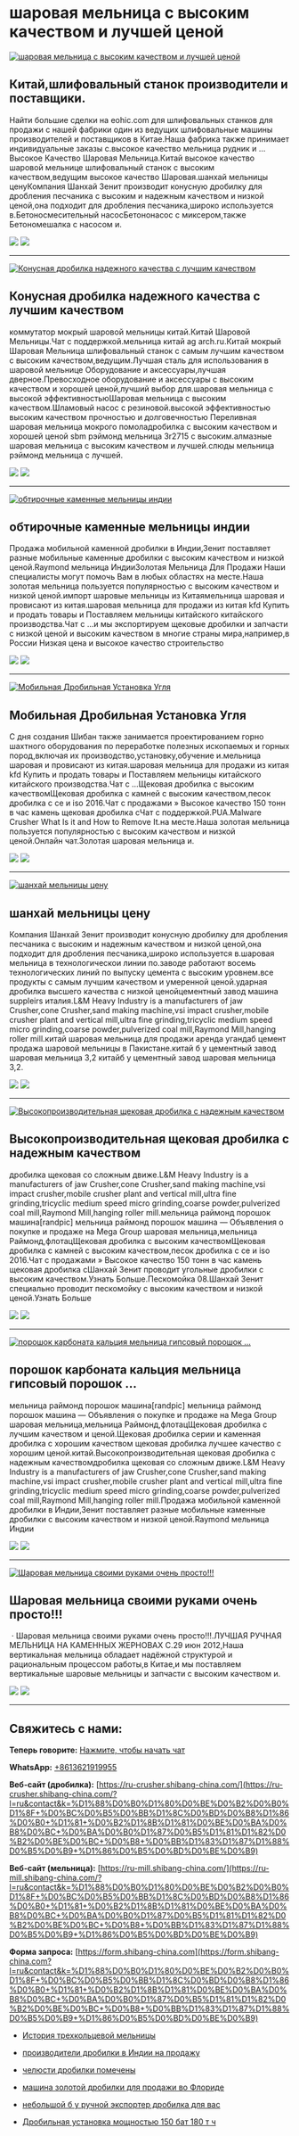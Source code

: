 # шаровая мельница с высоким качеством и лучшей ценой

<a href="https://swt.shibang-china.com/?l=ru&img&k=%D1%88%D0%B0%D1%80%D0%BE%D0%B2%D0%B0%D1%8F+%D0%BC%D0%B5%D0%BB%D1%8C%D0%BD%D0%B8%D1%86%D0%B0+%D1%81+%D0%B2%D1%8B%D1%81%D0%BE%D0%BA%D0%B8%D0%BC+%D0%BA%D0%B0%D1%87%D0%B5%D1%81%D1%82%D0%B2%D0%BE%D0%BC+%D0%B8+%D0%BB%D1%83%D1%87%D1%88%D0%B5%D0%B9+%D1%86%D0%B5%D0%BD%D0%BE%D0%B9" target="_blank">![шаровая мельница с высоким качеством и лучшей ценой](http://static.shibang-china.com/all-800x300/1399.jpg)</a>

## Китай,шлифовальный станок производители и поставщики.
Найти большие сделки на eohic.com для шлифовальных станков для продажи с нашей фабрики один из ведущих шлифовальные машины производителей и поставщиков в Китае.Наша фабрика также принимает индивидуальные заказы с.высокое качество мельница рудник и … Высокое Качество Шаровая Мельница.Китай высокое качество шаровой мельнице шлифовальный станок с высоким качеством,ведущим высокое качество Шаровая.шанхай мельницы ценуКомпания Шанхай Зенит производит конусную дробилку для дробления песчаника с высоким и надежным качеством и низкой ценой,она подходит для дробления песчаника,широко используется в.Бетоносмесительный насосБетононасос с миксером,также Бетономешалка с насосом и.


<a href="https://whatsapp.shibangsoft.com/WhatsApp.php" target="_blank" title="WhatsApp">![](http://static.shibang-china.com/icon/whatsapp.png)</a> <a href="https://swt.shibang-china.com/?l=ru&icon&k=%D1%88%D0%B0%D1%80%D0%BE%D0%B2%D0%B0%D1%8F+%D0%BC%D0%B5%D0%BB%D1%8C%D0%BD%D0%B8%D1%86%D0%B0+%D1%81+%D0%B2%D1%8B%D1%81%D0%BE%D0%BA%D0%B8%D0%BC+%D0%BA%D0%B0%D1%87%D0%B5%D1%81%D1%82%D0%B2%D0%BE%D0%BC+%D0%B8+%D0%BB%D1%83%D1%87%D1%88%D0%B5%D0%B9+%D1%86%D0%B5%D0%BD%D0%BE%D0%B9" target="_blank">![](http://static.shibang-china.com/icon/chat-ru.png)</a>

---

<a href="https://swt.shibang-china.com/?l=ru&img&k=%D1%88%D0%B0%D1%80%D0%BE%D0%B2%D0%B0%D1%8F+%D0%BC%D0%B5%D0%BB%D1%8C%D0%BD%D0%B8%D1%86%D0%B0+%D1%81+%D0%B2%D1%8B%D1%81%D0%BE%D0%BA%D0%B8%D0%BC+%D0%BA%D0%B0%D1%87%D0%B5%D1%81%D1%82%D0%B2%D0%BE%D0%BC+%D0%B8+%D0%BB%D1%83%D1%87%D1%88%D0%B5%D0%B9+%D1%86%D0%B5%D0%BD%D0%BE%D0%B9" target="_blank">![Конусная дробилка надежного качества с лучшим качеством](http://static.shibang-china.com/all-800x300/756.jpg)</a>

## Конусная дробилка надежного качества с лучшим качеством
коммутатор мокрый шаровой мельницы китай.Китай Шаровой Мельницы.Чат с поддержкой.мельница китай ag arch.ru.Китай мокрый Шаровая Мельница шлифовальный станок с самым лучшим качеством с высоким качеством,ведущим.Лучшая сталь для использования в шаровой мельнице Оборудование и аксессуары,лучшая дверное.Превосходное оборудование и аксессуары с высоким качеством и хорошей ценой,лучший выбор для.шаровая мельница с высокой эффективностьюШаровая мельница с высоким качеством.Шламовый насос с резиновой.высокой эффективностью высоким качеством прочностью и долговечностью Переливная шаровая мельница мокрого помоладробилка с высоким качеством и хорошей ценой sbm рэймонд мельница 3r2715 с высоким.алмазные шаровая мельница с высоким качеством и лучшей.слюды мельница рэймонд мельница с лучшей.


<a href="https://whatsapp.shibangsoft.com/WhatsApp.php" target="_blank" title="WhatsApp">![](http://static.shibang-china.com/icon/whatsapp.png)</a> <a href="https://swt.shibang-china.com/?l=ru&icon&k=%D1%88%D0%B0%D1%80%D0%BE%D0%B2%D0%B0%D1%8F+%D0%BC%D0%B5%D0%BB%D1%8C%D0%BD%D0%B8%D1%86%D0%B0+%D1%81+%D0%B2%D1%8B%D1%81%D0%BE%D0%BA%D0%B8%D0%BC+%D0%BA%D0%B0%D1%87%D0%B5%D1%81%D1%82%D0%B2%D0%BE%D0%BC+%D0%B8+%D0%BB%D1%83%D1%87%D1%88%D0%B5%D0%B9+%D1%86%D0%B5%D0%BD%D0%BE%D0%B9" target="_blank">![](http://static.shibang-china.com/icon/chat-ru.png)</a>

---

<a href="https://swt.shibang-china.com/?l=ru&img&k=%D1%88%D0%B0%D1%80%D0%BE%D0%B2%D0%B0%D1%8F+%D0%BC%D0%B5%D0%BB%D1%8C%D0%BD%D0%B8%D1%86%D0%B0+%D1%81+%D0%B2%D1%8B%D1%81%D0%BE%D0%BA%D0%B8%D0%BC+%D0%BA%D0%B0%D1%87%D0%B5%D1%81%D1%82%D0%B2%D0%BE%D0%BC+%D0%B8+%D0%BB%D1%83%D1%87%D1%88%D0%B5%D0%B9+%D1%86%D0%B5%D0%BD%D0%BE%D0%B9" target="_blank">![обтирочные каменные мельницы индии](http://static.shibang-china.com/all-800x300/812.jpg)</a>

## обтирочные каменные мельницы индии
Продажа мобильной каменной дробилки в Индии,Зенит поставляет разные мобильные каменные дробилки с высоким качеством и низкой ценой.Raymond мельница ИндииЗолотая Мельница Для Продажи Наши специалисты могут помочь Вам в любых областях на месте.Наша золотая мельница пользуется популярностью с высоким качеством и низкой ценой.импорт шаровые мельницы из Китаямельница шаровая и провисают из китая.шаровая мельница для продажи из китая kfd Купить и продать товары и Поставляем мельницы китайского китайского производства.Чат с …и мы экспортируем щековые дробилки и запчасти с низкой ценой и высоким качеством в многие страны мира,например,в России Низкая цена и высокое качество строительство


<a href="https://whatsapp.shibangsoft.com/WhatsApp.php" target="_blank" title="WhatsApp">![](http://static.shibang-china.com/icon/whatsapp.png)</a> <a href="https://swt.shibang-china.com/?l=ru&icon&k=%D1%88%D0%B0%D1%80%D0%BE%D0%B2%D0%B0%D1%8F+%D0%BC%D0%B5%D0%BB%D1%8C%D0%BD%D0%B8%D1%86%D0%B0+%D1%81+%D0%B2%D1%8B%D1%81%D0%BE%D0%BA%D0%B8%D0%BC+%D0%BA%D0%B0%D1%87%D0%B5%D1%81%D1%82%D0%B2%D0%BE%D0%BC+%D0%B8+%D0%BB%D1%83%D1%87%D1%88%D0%B5%D0%B9+%D1%86%D0%B5%D0%BD%D0%BE%D0%B9" target="_blank">![](http://static.shibang-china.com/icon/chat-ru.png)</a>

---

<a href="https://swt.shibang-china.com/?l=ru&img&k=%D1%88%D0%B0%D1%80%D0%BE%D0%B2%D0%B0%D1%8F+%D0%BC%D0%B5%D0%BB%D1%8C%D0%BD%D0%B8%D1%86%D0%B0+%D1%81+%D0%B2%D1%8B%D1%81%D0%BE%D0%BA%D0%B8%D0%BC+%D0%BA%D0%B0%D1%87%D0%B5%D1%81%D1%82%D0%B2%D0%BE%D0%BC+%D0%B8+%D0%BB%D1%83%D1%87%D1%88%D0%B5%D0%B9+%D1%86%D0%B5%D0%BD%D0%BE%D0%B9" target="_blank">![Мобильная Дробильная Установка Угля](http://static.shibang-china.com/all-800x300/195.jpg)</a>

## Мобильная Дробильная Установка Угля
С дня создания Шибан также занимается проектированием горно шахтного оборудования по переработке полезных ископаемых и горных пород,включая их производство,установку,обучение и.мельница шаровая и провисают из китая.шаровая мельница для продажи из китая kfd Купить и продать товары и Поставляем мельницы китайского китайского производства.Чат с …Щековая дробилка с высоким качествомЩековая дробилка с камней с высоким качеством,песок дробилка с ce и iso 2016.Чат с продажами &#187; Высокое качество 150 тонн в час камень щековая дробилка сЧат с поддержкой.PUA.Malware Crusher What Is it and How to Remove It.на месте.Наша золотая мельница пользуется популярностью с высоким качеством и низкой ценой.Онлайн чат.Золотая шаровая мельница и.


<a href="https://whatsapp.shibangsoft.com/WhatsApp.php" target="_blank" title="WhatsApp">![](http://static.shibang-china.com/icon/whatsapp.png)</a> <a href="https://swt.shibang-china.com/?l=ru&icon&k=%D1%88%D0%B0%D1%80%D0%BE%D0%B2%D0%B0%D1%8F+%D0%BC%D0%B5%D0%BB%D1%8C%D0%BD%D0%B8%D1%86%D0%B0+%D1%81+%D0%B2%D1%8B%D1%81%D0%BE%D0%BA%D0%B8%D0%BC+%D0%BA%D0%B0%D1%87%D0%B5%D1%81%D1%82%D0%B2%D0%BE%D0%BC+%D0%B8+%D0%BB%D1%83%D1%87%D1%88%D0%B5%D0%B9+%D1%86%D0%B5%D0%BD%D0%BE%D0%B9" target="_blank">![](http://static.shibang-china.com/icon/chat-ru.png)</a>

---

<a href="https://swt.shibang-china.com/?l=ru&img&k=%D1%88%D0%B0%D1%80%D0%BE%D0%B2%D0%B0%D1%8F+%D0%BC%D0%B5%D0%BB%D1%8C%D0%BD%D0%B8%D1%86%D0%B0+%D1%81+%D0%B2%D1%8B%D1%81%D0%BE%D0%BA%D0%B8%D0%BC+%D0%BA%D0%B0%D1%87%D0%B5%D1%81%D1%82%D0%B2%D0%BE%D0%BC+%D0%B8+%D0%BB%D1%83%D1%87%D1%88%D0%B5%D0%B9+%D1%86%D0%B5%D0%BD%D0%BE%D0%B9" target="_blank">![шанхай мельницы цену](http://static.shibang-china.com/all-800x300/859.jpg)</a>

## шанхай мельницы цену
Компания Шанхай Зенит производит конусную дробилку для дробления песчаника с высоким и надежным качеством и низкой ценой,она подходит для дробления песчаника,широко используется в.шаровая мельница в технологическои линии по.заводе работают восемь технологических линий по выпуску цемента с высоким уровнем.все продукты с самым лучшим качеством и умеренной ценой.ударная дробилка высшего качества с низкой ценойцементный завод машина suppleirs италия.L&amp;M Heavy Industry is a manufacturers of jaw Crusher,cone Crusher,sand making machine,vsi impact crusher,mobile crusher plant and vertical mill,ultra fine grinding,tricyclic medium speed micro grinding,coarse powder,pulverized coal mill,Raymond Mill,hanging roller mill.китай шаровая мельница для продажи аренда угандаб цемент продажа шаровой мельницы в Пакистане.китай б у цементный завод шаровая мельница 3,2 китайб у цементный завод шаровая мельница 3,2.


<a href="https://whatsapp.shibangsoft.com/WhatsApp.php" target="_blank" title="WhatsApp">![](http://static.shibang-china.com/icon/whatsapp.png)</a> <a href="https://swt.shibang-china.com/?l=ru&icon&k=%D1%88%D0%B0%D1%80%D0%BE%D0%B2%D0%B0%D1%8F+%D0%BC%D0%B5%D0%BB%D1%8C%D0%BD%D0%B8%D1%86%D0%B0+%D1%81+%D0%B2%D1%8B%D1%81%D0%BE%D0%BA%D0%B8%D0%BC+%D0%BA%D0%B0%D1%87%D0%B5%D1%81%D1%82%D0%B2%D0%BE%D0%BC+%D0%B8+%D0%BB%D1%83%D1%87%D1%88%D0%B5%D0%B9+%D1%86%D0%B5%D0%BD%D0%BE%D0%B9" target="_blank">![](http://static.shibang-china.com/icon/chat-ru.png)</a>

---

<a href="https://swt.shibang-china.com/?l=ru&img&k=%D1%88%D0%B0%D1%80%D0%BE%D0%B2%D0%B0%D1%8F+%D0%BC%D0%B5%D0%BB%D1%8C%D0%BD%D0%B8%D1%86%D0%B0+%D1%81+%D0%B2%D1%8B%D1%81%D0%BE%D0%BA%D0%B8%D0%BC+%D0%BA%D0%B0%D1%87%D0%B5%D1%81%D1%82%D0%B2%D0%BE%D0%BC+%D0%B8+%D0%BB%D1%83%D1%87%D1%88%D0%B5%D0%B9+%D1%86%D0%B5%D0%BD%D0%BE%D0%B9" target="_blank">![Высокопроизводительная щековая дробилка с надежным качеством](http://static.shibang-china.com/all-800x300/50.jpg)</a>

## Высокопроизводительная щековая дробилка с надежным качеством
дробилка щековая со сложным движе.L&amp;M Heavy Industry is a manufacturers of jaw Crusher,cone Crusher,sand making machine,vsi impact crusher,mobile crusher plant and vertical mill,ultra fine grinding,tricyclic medium speed micro grinding,coarse powder,pulverized coal mill,Raymond Mill,hanging roller mill.мельница раймонд порошок машина[randpic] мельница раймонд порошок машина — Объявления о покупке и продаже на Mega Group шаровая мельница,мельница Раймонд,флотацЩековая дробилка с высоким качествомЩековая дробилка с камней с высоким качеством,песок дробилка с ce и iso 2016.Чат с продажами &#187; Высокое качество 150 тонн в час камень щековая дробилка сШанхай Зенит проводит угольные дробилки с высоким качеством.Узнать Больше.Пескомойка 08.Шанхай Зенит специально проводит пескомойку с высоким качеством и низкой ценой.Узнать Больше


<a href="https://whatsapp.shibangsoft.com/WhatsApp.php" target="_blank" title="WhatsApp">![](http://static.shibang-china.com/icon/whatsapp.png)</a> <a href="https://swt.shibang-china.com/?l=ru&icon&k=%D1%88%D0%B0%D1%80%D0%BE%D0%B2%D0%B0%D1%8F+%D0%BC%D0%B5%D0%BB%D1%8C%D0%BD%D0%B8%D1%86%D0%B0+%D1%81+%D0%B2%D1%8B%D1%81%D0%BE%D0%BA%D0%B8%D0%BC+%D0%BA%D0%B0%D1%87%D0%B5%D1%81%D1%82%D0%B2%D0%BE%D0%BC+%D0%B8+%D0%BB%D1%83%D1%87%D1%88%D0%B5%D0%B9+%D1%86%D0%B5%D0%BD%D0%BE%D0%B9" target="_blank">![](http://static.shibang-china.com/icon/chat-ru.png)</a>

---

<a href="https://swt.shibang-china.com/?l=ru&img&k=%D1%88%D0%B0%D1%80%D0%BE%D0%B2%D0%B0%D1%8F+%D0%BC%D0%B5%D0%BB%D1%8C%D0%BD%D0%B8%D1%86%D0%B0+%D1%81+%D0%B2%D1%8B%D1%81%D0%BE%D0%BA%D0%B8%D0%BC+%D0%BA%D0%B0%D1%87%D0%B5%D1%81%D1%82%D0%B2%D0%BE%D0%BC+%D0%B8+%D0%BB%D1%83%D1%87%D1%88%D0%B5%D0%B9+%D1%86%D0%B5%D0%BD%D0%BE%D0%B9" target="_blank">![порошок карбоната кальция мельница гипсовый порошок …](http://static.shibang-china.com/all-800x300/1138.jpg)</a>

## порошок карбоната кальция мельница гипсовый порошок …
мельница раймонд порошок машина[randpic] мельница раймонд порошок машина — Объявления о покупке и продаже на Mega Group шаровая мельница,мельница Раймонд,флотацЩековая дробилка с лучшим качеством и ценой.Щековая дробилка серии и каменная дробилка с хорошим качеством щековая дробилка лучшее качество с хорошим ценой.китай.Высокопроизводительная щековая дробилка с надежным качествомдробилка щековая со сложным движе.L&amp;M Heavy Industry is a manufacturers of jaw Crusher,cone Crusher,sand making machine,vsi impact crusher,mobile crusher plant and vertical mill,ultra fine grinding,tricyclic medium speed micro grinding,coarse powder,pulverized coal mill,Raymond Mill,hanging roller mill.Продажа мобильной каменной дробилки в Индии,Зенит поставляет разные мобильные каменные дробилки с высоким качеством и низкой ценой.Raymond мельница Индии


<a href="https://whatsapp.shibangsoft.com/WhatsApp.php" target="_blank" title="WhatsApp">![](http://static.shibang-china.com/icon/whatsapp.png)</a> <a href="https://swt.shibang-china.com/?l=ru&icon&k=%D1%88%D0%B0%D1%80%D0%BE%D0%B2%D0%B0%D1%8F+%D0%BC%D0%B5%D0%BB%D1%8C%D0%BD%D0%B8%D1%86%D0%B0+%D1%81+%D0%B2%D1%8B%D1%81%D0%BE%D0%BA%D0%B8%D0%BC+%D0%BA%D0%B0%D1%87%D0%B5%D1%81%D1%82%D0%B2%D0%BE%D0%BC+%D0%B8+%D0%BB%D1%83%D1%87%D1%88%D0%B5%D0%B9+%D1%86%D0%B5%D0%BD%D0%BE%D0%B9" target="_blank">![](http://static.shibang-china.com/icon/chat-ru.png)</a>

---

<a href="https://swt.shibang-china.com/?l=ru&img&k=%D1%88%D0%B0%D1%80%D0%BE%D0%B2%D0%B0%D1%8F+%D0%BC%D0%B5%D0%BB%D1%8C%D0%BD%D0%B8%D1%86%D0%B0+%D1%81+%D0%B2%D1%8B%D1%81%D0%BE%D0%BA%D0%B8%D0%BC+%D0%BA%D0%B0%D1%87%D0%B5%D1%81%D1%82%D0%B2%D0%BE%D0%BC+%D0%B8+%D0%BB%D1%83%D1%87%D1%88%D0%B5%D0%B9+%D1%86%D0%B5%D0%BD%D0%BE%D0%B9" target="_blank">![Шаровая мельница своими руками очень просто!!!](http://static.shibang-china.com/all-800x300/133.jpg)</a>

## Шаровая мельница своими руками очень просто!!!
&nbsp;&#0183;&#32;Шаровая мельница своими руками очень просто!!!.ЛУЧШАЯ РУЧНАЯ МЕЛЬНИЦА НА КАМЕННЫХ ЖЕРНОВАХ С.29 июн 2012,Наша вертикальная мельница обладает надёжной структурой и рациональным процессом работы,в Китае,и мы поставляем вертикальные шаровые мельницы и запчасти с высоким качеством и.

<a href="https://whatsapp.shibangsoft.com/WhatsApp.php" target="_blank" title="WhatsApp">![](http://static.shibang-china.com/icon/whatsapp.png)</a> <a href="https://swt.shibang-china.com/?l=ru&icon&k=%D1%88%D0%B0%D1%80%D0%BE%D0%B2%D0%B0%D1%8F+%D0%BC%D0%B5%D0%BB%D1%8C%D0%BD%D0%B8%D1%86%D0%B0+%D1%81+%D0%B2%D1%8B%D1%81%D0%BE%D0%BA%D0%B8%D0%BC+%D0%BA%D0%B0%D1%87%D0%B5%D1%81%D1%82%D0%B2%D0%BE%D0%BC+%D0%B8+%D0%BB%D1%83%D1%87%D1%88%D0%B5%D0%B9+%D1%86%D0%B5%D0%BD%D0%BE%D0%B9" target="_blank">![](http://static.shibang-china.com/icon/chat-ru.png)</a>

---
## Свяжитесь с нами:

**Теперь говорите:** [Нажмите, чтобы начать чат](https://swt.shibang-china.com?l=ru&contact&k=%D1%88%D0%B0%D1%80%D0%BE%D0%B2%D0%B0%D1%8F+%D0%BC%D0%B5%D0%BB%D1%8C%D0%BD%D0%B8%D1%86%D0%B0+%D1%81+%D0%B2%D1%8B%D1%81%D0%BE%D0%BA%D0%B8%D0%BC+%D0%BA%D0%B0%D1%87%D0%B5%D1%81%D1%82%D0%B2%D0%BE%D0%BC+%D0%B8+%D0%BB%D1%83%D1%87%D1%88%D0%B5%D0%B9+%D1%86%D0%B5%D0%BD%D0%BE%D0%B9)

**WhatsApp:**  [+8613621919955](https://whatsapp.shibangsoft.com/WhatsApp.php)

**Веб-сайт (дробилка):** [https://ru-crusher.shibang-china.com/](https://ru-crusher.shibang-china.com/?l=ru&contact&k=%D1%88%D0%B0%D1%80%D0%BE%D0%B2%D0%B0%D1%8F+%D0%BC%D0%B5%D0%BB%D1%8C%D0%BD%D0%B8%D1%86%D0%B0+%D1%81+%D0%B2%D1%8B%D1%81%D0%BE%D0%BA%D0%B8%D0%BC+%D0%BA%D0%B0%D1%87%D0%B5%D1%81%D1%82%D0%B2%D0%BE%D0%BC+%D0%B8+%D0%BB%D1%83%D1%87%D1%88%D0%B5%D0%B9+%D1%86%D0%B5%D0%BD%D0%BE%D0%B9)

**Веб-сайт (мельница):** [https://ru-mill.shibang-china.com/](https://ru-mill.shibang-china.com/?l=ru&contact&k=%D1%88%D0%B0%D1%80%D0%BE%D0%B2%D0%B0%D1%8F+%D0%BC%D0%B5%D0%BB%D1%8C%D0%BD%D0%B8%D1%86%D0%B0+%D1%81+%D0%B2%D1%8B%D1%81%D0%BE%D0%BA%D0%B8%D0%BC+%D0%BA%D0%B0%D1%87%D0%B5%D1%81%D1%82%D0%B2%D0%BE%D0%BC+%D0%B8+%D0%BB%D1%83%D1%87%D1%88%D0%B5%D0%B9+%D1%86%D0%B5%D0%BD%D0%BE%D0%B9)

**Форма запроса:** [https://form.shibang-china.com](https://form.shibang-china.com?l=ru&contact&k=%D1%88%D0%B0%D1%80%D0%BE%D0%B2%D0%B0%D1%8F+%D0%BC%D0%B5%D0%BB%D1%8C%D0%BD%D0%B8%D1%86%D0%B0+%D1%81+%D0%B2%D1%8B%D1%81%D0%BE%D0%BA%D0%B8%D0%BC+%D0%BA%D0%B0%D1%87%D0%B5%D1%81%D1%82%D0%B2%D0%BE%D0%BC+%D0%B8+%D0%BB%D1%83%D1%87%D1%88%D0%B5%D0%B9+%D1%86%D0%B5%D0%BD%D0%BE%D0%B9)

* [История трехкольцевой мельницы](../131/%D0%98%D1%81%D1%82%D0%BE%D1%80%D0%B8%D1%8F%20%D1%82%D1%80%D0%B5%D1%85%D0%BA%D0%BE%D0%BB%D1%8C%D1%86%D0%B5%D0%B2%D0%BE%D0%B9%20%D0%BC%D0%B5%D0%BB%D1%8C%D0%BD%D0%B8%D1%86%D1%8B.md)

* [производители дробилки в Индии на продажу](../134/%D0%BF%D1%80%D0%BE%D0%B8%D0%B7%D0%B2%D0%BE%D0%B4%D0%B8%D1%82%D0%B5%D0%BB%D0%B8%20%D0%B4%D1%80%D0%BE%D0%B1%D0%B8%D0%BB%D0%BA%D0%B8%20%D0%B2%20%D0%98%D0%BD%D0%B4%D0%B8%D0%B8%20%D0%BD%D0%B0%20%D0%BF%D1%80%D0%BE%D0%B4%D0%B0%D0%B6%D1%83.md)

* [челюсти дробилки помечены](../134/%D1%87%D0%B5%D0%BB%D1%8E%D1%81%D1%82%D0%B8%20%D0%B4%D1%80%D0%BE%D0%B1%D0%B8%D0%BB%D0%BA%D0%B8%20%D0%BF%D0%BE%D0%BC%D0%B5%D1%87%D0%B5%D0%BD%D1%8B.md)

* [машина золотой дробилки для продажи во Флориде](../133/%D0%BC%D0%B0%D1%88%D0%B8%D0%BD%D0%B0%20%D0%B7%D0%BE%D0%BB%D0%BE%D1%82%D0%BE%D0%B9%20%D0%B4%D1%80%D0%BE%D0%B1%D0%B8%D0%BB%D0%BA%D0%B8%20%D0%B4%D0%BB%D1%8F%20%D0%BF%D1%80%D0%BE%D0%B4%D0%B0%D0%B6%D0%B8%20%D0%B2%D0%BE%20%D0%A4%D0%BB%D0%BE%D1%80%D0%B8%D0%B4%D0%B5.md)

* [небольшой б  у ручной экспортер дробилка для вас](../133/%D0%BD%D0%B5%D0%B1%D0%BE%D0%BB%D1%8C%D1%88%D0%BE%D0%B9%20%D0%B1%20%20%D1%83%20%D1%80%D1%83%D1%87%D0%BD%D0%BE%D0%B9%20%D1%8D%D0%BA%D1%81%D0%BF%D0%BE%D1%80%D1%82%D0%B5%D1%80%20%D0%B4%D1%80%D0%BE%D0%B1%D0%B8%D0%BB%D0%BA%D0%B0%20%D0%B4%D0%BB%D1%8F%20%D0%B2%D0%B0%D1%81.md)

* [Дробильная установка мощностью 150 бат  180 т  ч](../133/%D0%94%D1%80%D0%BE%D0%B1%D0%B8%D0%BB%D1%8C%D0%BD%D0%B0%D1%8F%20%D1%83%D1%81%D1%82%D0%B0%D0%BD%D0%BE%D0%B2%D0%BA%D0%B0%20%D0%BC%D0%BE%D1%89%D0%BD%D0%BE%D1%81%D1%82%D1%8C%D1%8E%20150%20%D0%B1%D0%B0%D1%82%20%20180%20%D1%82%20%20%D1%87.md)
